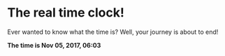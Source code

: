 # The real time clock!

Ever wanted to know what the time is? Well, your journey is about to end!

**The time is Nov 05, 2017, 06:03**